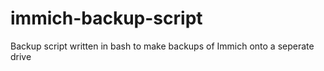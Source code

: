 # immich-backup-script
Backup script written in bash to make backups of Immich onto a seperate drive
